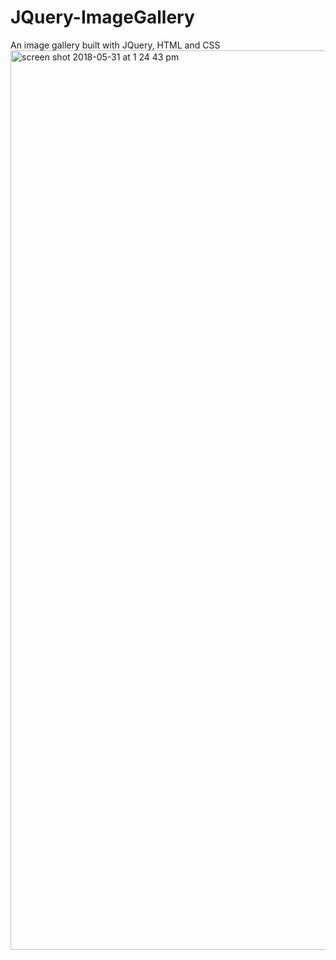 # JQuery-ImageGallery
An image gallery built with JQuery, HTML and CSS
<img width="1439" alt="screen shot 2018-05-31 at 1 24 43 pm" src="https://user-images.githubusercontent.com/26274319/40782248-9c50bf56-64d6-11e8-9032-2a959afdbc6b.png">